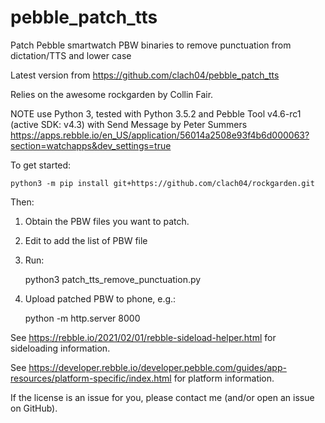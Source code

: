 # pebble_patch_tts

Patch Pebble smartwatch PBW binaries to remove punctuation from dictation/TTS and lower case

Latest version from https://github.com/clach04/pebble_patch_tts

Relies on the awesome rockgarden by Collin Fair.

NOTE use Python 3, tested with Python 3.5.2 and Pebble Tool v4.6-rc1 (active SDK: v4.3) with Send Message by Peter Summers https://apps.rebble.io/en_US/application/56014a2508e93f4b6d000063?section=watchapps&dev_settings=true


To get started:

    python3 -m pip install git+https://github.com/clach04/rockgarden.git

Then:

  1. Obtain the PBW files you want to patch.
  2. Edit to add the list of PBW file
  3. Run:

        python3 patch_tts_remove_punctuation.py

  4. Upload patched PBW to phone, e.g.:

        python -m http.server 8000

See https://rebble.io/2021/02/01/rebble-sideload-helper.html for sideloading information.

See https://developer.rebble.io/developer.pebble.com/guides/app-resources/platform-specific/index.html for platform information.

If the license is an issue for you, please contact me (and/or open an issue on GitHub).

